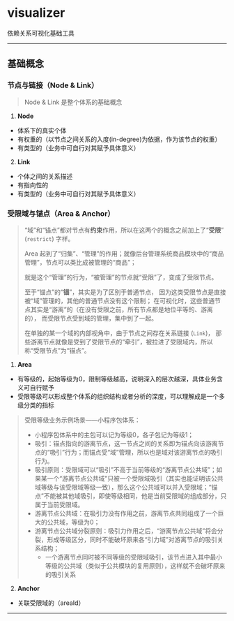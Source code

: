 # visualizer

依赖关系可视化基础工具

---

## 基础概念

### 节点与链接（Node & Link）

> Node & Link 是整个体系的基础概念

1. **Node**
* 体系下的真实个体
* 有权重的（以节点之间关系的入度(in-degree)为依据，作为该节点的权重）
* 有类型的（业务中可自行对其赋予具体意义）

2. **Link**
* 个体之间的关系描述
* 有指向性的
* 有类型的（业务中可自行对其赋予具体意义）

### 受限域与锚点（Area & Anchor）

>
> “域”和“锚点”都对节点有**约束**作用，所以在这两个的概念之前加上了“**受限**” (`restrict`) 字样。
>
> Area 起到了“归集”、“管理”的作用；就像后台管理系统商品模块中的“商品管理”，节点可以类比成被管理的“商品”；
>
> 就是这个“管理”的行为，“被管理”的节点就“受限”了，变成了受限节点。
>
> 至于“锚点”的“**锚**”，其实是为了区别于普通节点，
> 因为这类受限节点是直接被“域”管理的，其他的普通节点没有这个限制；
> 在可视化时，这些普通节点其实是“游离”的（在没有受限之前，所有节点都是地位平等的、游离的），
> 而受限节点受到域的管理，集中到了一起。
>
> 在单独的某一个域的内部视角中，由于节点之间存在关系链接 (`Link`)，
> 那些游离节点就像是受到了受限节点的“牵引”，被拉进了受限域内，所以称“受限节点”为“锚点”。
>

1. **Area**
* 有等级的，起始等级为0，限制等级越高，说明深入的层次越深，具体业务含义可自行赋予
* 受限等级可以形成整个体系的组织结构或者分析的深度，可以理解成是一个多级分类的指标

>
> 受限等级业务示例场景——小程序包体系：
> * 小程序包体系中的主包可以记为等级0，各子包记为等级1；
> * 吸引：锚点指向的游离节点，这一节点之间的关系即为锚点向该游离节点的“吸引”行为；而锚点受“域”管理，所以也是域对该游离节点的吸引行为。
> * 吸引原则：受限域可以“吸引”不高于当前等级的“游离节点公共域”；如果某一个“游离节点公共域”只被一个受限域吸引（其实也能证明该公共域等级与该受限域等级一致），那么这个公共域可以并入受限域；“锚点”不能被其他域吸引，即使等级相同，他是当前受限域的组成部分，只属于当前受限域。
> * 游离节点公共域：在吸引力没有作用之前，游离节点共同组成了一个巨大的公共域，等级为0；
> * 游离节点公共域分裂原则：吸引力作用之后，“游离节点公共域”将会分裂，形成等级区分，同时不能破坏原来各“引力域”对游离节点的吸引关系结构；
>   * 一个游离节点同时被不同等级的受限域吸引，该节点进入其中最小等级的公共域（类似于公共模块的复用原则），这样就不会破坏原来的吸引关系
>

2. **Anchor**
* 关联受限域的（areaId）

---
